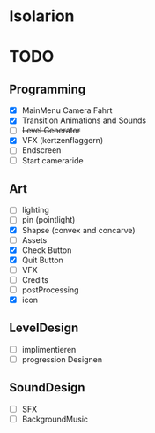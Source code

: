 # Isolarion

# TODO

## Programming

- [x] MainMenu Camera Fahrt
- [x] Transition Animations and Sounds
- [ ] ~~Level Generator~~
- [x] VFX (kertzenflaggern)
- [ ] Endscreen
- [ ] Start cameraride

## Art

- [ ] lighting
- [ ] pin (pointlight)
- [x] Shapse (convex and concarve)
- [ ] Assets
- [x] Check Button
- [x] Quit Button
- [ ] VFX
- [ ] Credits
- [ ] postProcessing
- [x] icon

## LevelDesign

- [ ] implimentieren
- [ ] progression Designen

## SoundDesign

- [ ] SFX
- [ ] BackgroundMusic
